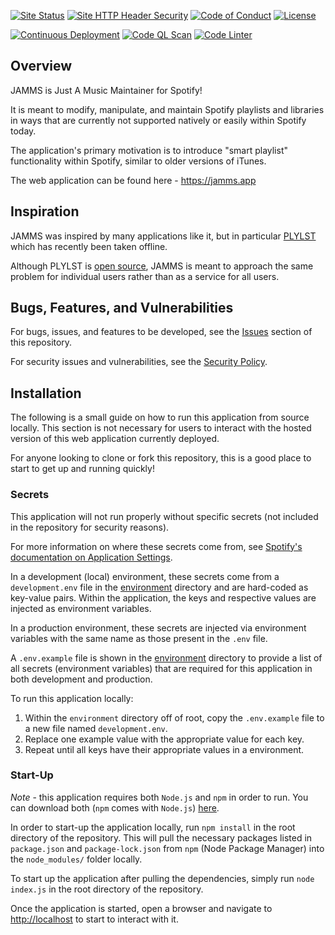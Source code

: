 <!-- General Badges -->
[![Site Status](https://img.shields.io/website?label=Website&down_color=critical&down_message=offline&up_color=success&up_message=online&url=https%3A%2F%2Fjamms.app)](https://jamms.app)
[![Site HTTP Header Security](https://img.shields.io/security-headers?url=https%3A%2F%2Fjamms.app&label=Security%20Headers%20Grade&color=blue)](https://securityheaders.com/?q=https%3A%2F%2Fjamms.app%2F&followRedirects=on)
[![Code of Conduct](https://img.shields.io/badge/Contributor%20Covenant-2.0-4baaaa.svg)](docs/CODE_OF_CONDUCT.md)
[![License](https://img.shields.io/github/license/iansantagata/jamms?label=License&color=yellow)](LICENSE)
<!-- Developmental Badges -->
[![Continuous Deployment](https://github.com/iansantagata/jamms/actions/workflows/continuous-deployment.yml/badge.svg)](https://github.com/iansantagata/jamms/actions/workflows/continuous-deployment.yml)
[![Code QL Scan](https://github.com/iansantagata/jamms/actions/workflows/codeql-analysis.yml/badge.svg)](https://github.com/iansantagata/jamms/actions/workflows/codeql-analysis.yml)
[![Code Linter](https://github.com/iansantagata/jamms/actions/workflows/linter.yml/badge.svg)](https://github.com/iansantagata/jamms/actions/workflows/linter.yml)

## Overview

JAMMS is Just A Music Maintainer for Spotify!

It is meant to modify, manipulate, and maintain Spotify playlists and libraries in ways that are currently not supported natively or easily within Spotify today.

The application's primary motivation is to introduce "smart playlist" functionality within Spotify, similar to older versions of iTunes.

The web application can be found here - https://jamms.app

## Inspiration

JAMMS was inspired by many applications like it, but in particular [PLYLST](https://plylst.app/) which has recently been taken offline.

Although PLYLST is [open source](https://github.com/Shpigford/plylst), JAMMS is meant to approach the same problem for individual users rather than as a service for all users.

## Bugs, Features, and Vulnerabilities

For bugs, issues, and features to be developed, see the [Issues](https://github.com/iansantagata/jamms/issues) section of this repository.

For security issues and vulnerabilities, see the [Security Policy](docs/SECURITY.md).

## Installation

The following is a small guide on how to run this application from source locally. This section is not necessary for users to interact with the hosted version of this web application currently deployed.

For anyone looking to clone or fork this repository, this is a good place to start to get up and running quickly!

### Secrets

This application will not run properly without specific secrets (not included in the repository for security reasons).

For more information on where these secrets come from, see [Spotify's documentation on Application Settings](https://developer.spotify.com/documentation/general/guides/app-settings/).

In a development (local) environment, these secrets come from a `development.env` file in the [environment](environment) directory and are hard-coded as key-value pairs.  Within the application, the keys and respective values are injected as environment variables.  

In a production environment, these secrets are injected via environment variables with the same name as those present in the `.env` file.

A `.env.example` file is shown in the [environment](environment) directory to provide a list of all secrets (environment variables) that are required for this application in both development and production.

To run this application locally:

1. Within the `environment` directory off of root, copy the `.env.example` file to a new file named `development.env`.
2. Replace one example value with the appropriate value for each key.
3. Repeat until all keys have their appropriate values in a environment.

### Start-Up

*Note* - this application requires both `Node.js` and `npm` in order to run.  You can download both (`npm` comes with `Node.js`) [here](https://nodejs.org).

In order to start-up the application locally, run `npm install` in the root directory of the repository.  This will pull the necessary packages listed in `package.json` and `package-lock.json` from `npm` (Node Package Manager) into the `node_modules/` folder locally.

To start up the application after pulling the dependencies, simply run `node index.js` in the root directory of the repository.

Once the application is started, open a browser and navigate to [http://localhost](http://localhost) to start to interact with it.
